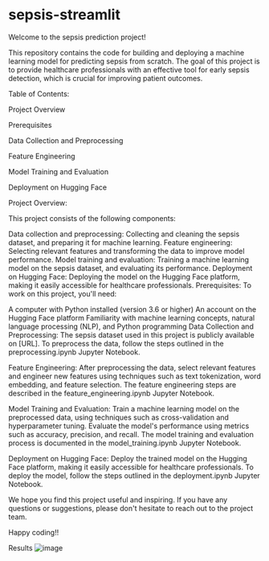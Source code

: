 # sepsis-streamlit
Welcome to the sepsis prediction project!

This repository contains the code for building and deploying a machine learning model for predicting sepsis from scratch. The goal of this project is to provide healthcare professionals with an effective tool for early sepsis detection, which is crucial for improving patient outcomes.

Table of Contents:

Project Overview

Prerequisites

Data Collection and Preprocessing

Feature Engineering

Model Training and Evaluation

Deployment on Hugging Face

Project Overview:

This project consists of the following components:

Data collection and preprocessing: Collecting and cleaning the sepsis dataset, and preparing it for machine learning.
Feature engineering: Selecting relevant features and transforming the data to improve model performance.
Model training and evaluation: Training a machine learning model on the sepsis dataset, and evaluating its performance.
Deployment on Hugging Face: Deploying the model on the Hugging Face platform, making it easily accessible for healthcare professionals.
Prerequisites:
To work on this project, you'll need:

A computer with Python installed (version 3.6 or higher)
An account on the Hugging Face platform
Familiarity with machine learning concepts, natural language processing (NLP), and Python programming
Data Collection and Preprocessing:
The sepsis dataset used in this project is publicly available on [URL]. To preprocess the data, follow the steps outlined in the preprocessing.ipynb Jupyter Notebook.

Feature Engineering:
After preprocessing the data, select relevant features and engineer new features using techniques such as text tokenization, word embedding, and feature selection. The feature engineering steps are described in the feature_engineering.ipynb Jupyter Notebook.

Model Training and Evaluation:
Train a machine learning model on the preprocessed data, using techniques such as cross-validation and hyperparameter tuning. Evaluate the model's performance using metrics such as accuracy, precision, and recall. The model training and evaluation process is documented in the model_training.ipynb Jupyter Notebook.

Deployment on Hugging Face:
Deploy the trained model on the Hugging Face platform, making it easily accessible for healthcare professionals. To deploy the model, follow the steps outlined in the deployment.ipynb Jupyter Notebook.

We hope you find this project useful and inspiring. If you have any questions or suggestions, please don't hesitate to reach out to the project team.

Happy coding!!

Results
![image](https://github.com/user-attachments/assets/c1a58280-4f94-41bb-9b2f-d6cd59c83026)
